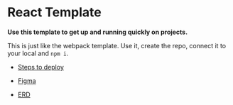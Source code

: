 # React Template

**Use this template to get up and running quickly on projects.**

This is just like the webpack template. Use it, create the repo, connect it to your local and `npm i`.

- [Steps to deploy](https://github.com/nss-nightclass-projects/REACT-Deployment-Netlify)

- [Figma](https://www.figma.com/file/1dBwUuFVXVg492IGTeArGJ/Portfolio?node-id=0%3A1)
- [ERD](https://dbdiagram.io/d/60a70b1ab29a09603d15dc36)
